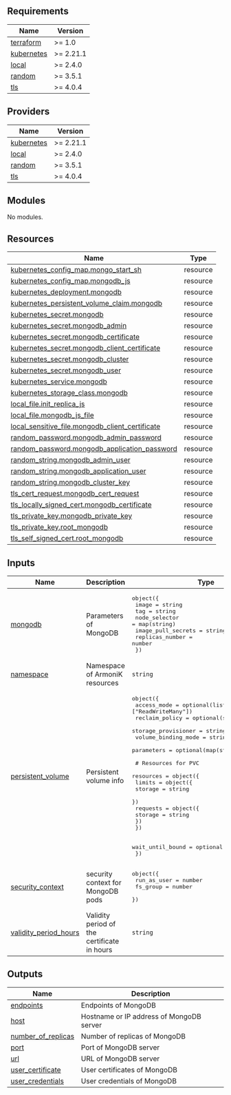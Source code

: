 <!-- BEGIN_TF_DOCS -->
## Requirements

| Name | Version |
|------|---------|
| <a name="requirement_terraform"></a> [terraform](#requirement\_terraform) | >= 1.0 |
| <a name="requirement_kubernetes"></a> [kubernetes](#requirement\_kubernetes) | >= 2.21.1 |
| <a name="requirement_local"></a> [local](#requirement\_local) | >= 2.4.0 |
| <a name="requirement_random"></a> [random](#requirement\_random) | >= 3.5.1 |
| <a name="requirement_tls"></a> [tls](#requirement\_tls) | >= 4.0.4 |

## Providers

| Name | Version |
|------|---------|
| <a name="provider_kubernetes"></a> [kubernetes](#provider\_kubernetes) | >= 2.21.1 |
| <a name="provider_local"></a> [local](#provider\_local) | >= 2.4.0 |
| <a name="provider_random"></a> [random](#provider\_random) | >= 3.5.1 |
| <a name="provider_tls"></a> [tls](#provider\_tls) | >= 4.0.4 |

## Modules

No modules.

## Resources

| Name | Type |
|------|------|
| [kubernetes_config_map.mongo_start_sh](https://registry.terraform.io/providers/hashicorp/kubernetes/latest/docs/resources/config_map) | resource |
| [kubernetes_config_map.mongodb_js](https://registry.terraform.io/providers/hashicorp/kubernetes/latest/docs/resources/config_map) | resource |
| [kubernetes_deployment.mongodb](https://registry.terraform.io/providers/hashicorp/kubernetes/latest/docs/resources/deployment) | resource |
| [kubernetes_persistent_volume_claim.mongodb](https://registry.terraform.io/providers/hashicorp/kubernetes/latest/docs/resources/persistent_volume_claim) | resource |
| [kubernetes_secret.mongodb](https://registry.terraform.io/providers/hashicorp/kubernetes/latest/docs/resources/secret) | resource |
| [kubernetes_secret.mongodb_admin](https://registry.terraform.io/providers/hashicorp/kubernetes/latest/docs/resources/secret) | resource |
| [kubernetes_secret.mongodb_certificate](https://registry.terraform.io/providers/hashicorp/kubernetes/latest/docs/resources/secret) | resource |
| [kubernetes_secret.mongodb_client_certificate](https://registry.terraform.io/providers/hashicorp/kubernetes/latest/docs/resources/secret) | resource |
| [kubernetes_secret.mongodb_cluster](https://registry.terraform.io/providers/hashicorp/kubernetes/latest/docs/resources/secret) | resource |
| [kubernetes_secret.mongodb_user](https://registry.terraform.io/providers/hashicorp/kubernetes/latest/docs/resources/secret) | resource |
| [kubernetes_service.mongodb](https://registry.terraform.io/providers/hashicorp/kubernetes/latest/docs/resources/service) | resource |
| [kubernetes_storage_class.mongodb](https://registry.terraform.io/providers/hashicorp/kubernetes/latest/docs/resources/storage_class) | resource |
| [local_file.init_replica_js](https://registry.terraform.io/providers/hashicorp/local/latest/docs/resources/file) | resource |
| [local_file.mongodb_js_file](https://registry.terraform.io/providers/hashicorp/local/latest/docs/resources/file) | resource |
| [local_sensitive_file.mongodb_client_certificate](https://registry.terraform.io/providers/hashicorp/local/latest/docs/resources/sensitive_file) | resource |
| [random_password.mongodb_admin_password](https://registry.terraform.io/providers/hashicorp/random/latest/docs/resources/password) | resource |
| [random_password.mongodb_application_password](https://registry.terraform.io/providers/hashicorp/random/latest/docs/resources/password) | resource |
| [random_string.mongodb_admin_user](https://registry.terraform.io/providers/hashicorp/random/latest/docs/resources/string) | resource |
| [random_string.mongodb_application_user](https://registry.terraform.io/providers/hashicorp/random/latest/docs/resources/string) | resource |
| [random_string.mongodb_cluster_key](https://registry.terraform.io/providers/hashicorp/random/latest/docs/resources/string) | resource |
| [tls_cert_request.mongodb_cert_request](https://registry.terraform.io/providers/hashicorp/tls/latest/docs/resources/cert_request) | resource |
| [tls_locally_signed_cert.mongodb_certificate](https://registry.terraform.io/providers/hashicorp/tls/latest/docs/resources/locally_signed_cert) | resource |
| [tls_private_key.mongodb_private_key](https://registry.terraform.io/providers/hashicorp/tls/latest/docs/resources/private_key) | resource |
| [tls_private_key.root_mongodb](https://registry.terraform.io/providers/hashicorp/tls/latest/docs/resources/private_key) | resource |
| [tls_self_signed_cert.root_mongodb](https://registry.terraform.io/providers/hashicorp/tls/latest/docs/resources/self_signed_cert) | resource |

## Inputs

| Name | Description | Type | Default | Required |
|------|-------------|------|---------|:--------:|
| <a name="input_mongodb"></a> [mongodb](#input\_mongodb) | Parameters of MongoDB | <pre>object({<br>    image              = string<br>    tag                = string<br>    node_selector      = map(string)<br>    image_pull_secrets = string<br>    replicas_number    = number<br>  })</pre> | n/a | yes |
| <a name="input_namespace"></a> [namespace](#input\_namespace) | Namespace of ArmoniK resources | `string` | n/a | yes |
| <a name="input_persistent_volume"></a> [persistent\_volume](#input\_persistent\_volume) | Persistent volume info | <pre>object({<br>    access_mode         = optional(list(string), ["ReadWriteMany"])<br>    reclaim_policy      = optional(string, "Delete")<br>    storage_provisioner = string<br>    volume_binding_mode = string<br>    parameters          = optional(map(string), {})<br>    <br>    # Resources for PVC<br>    resources = object({<br>      limits = object({<br>        storage = string<br>      })<br>      requests = object({<br>        storage = string<br>      })<br>    })<br><br>    wait_until_bound    = optional(bool, true)<br>  })</pre> | `null` | no |
| <a name="input_security_context"></a> [security\_context](#input\_security\_context) | security context for MongoDB pods | <pre>object({<br>    run_as_user = number<br>    fs_group    = number<br>  })</pre> | <pre>{<br>  "fs_group": 999,<br>  "run_as_user": 999<br>}</pre> | no |
| <a name="input_validity_period_hours"></a> [validity\_period\_hours](#input\_validity\_period\_hours) | Validity period of the certificate in hours | `string` | `"8760"` | no |

## Outputs

| Name | Description |
|------|-------------|
| <a name="output_endpoints"></a> [endpoints](#output\_endpoints) | Endpoints of MongoDB |
| <a name="output_host"></a> [host](#output\_host) | Hostname or IP address of MongoDB server |
| <a name="output_number_of_replicas"></a> [number\_of\_replicas](#output\_number\_of\_replicas) | Number of replicas of MongoDB |
| <a name="output_port"></a> [port](#output\_port) | Port of MongoDB server |
| <a name="output_url"></a> [url](#output\_url) | URL of MongoDB server |
| <a name="output_user_certificate"></a> [user\_certificate](#output\_user\_certificate) | User certificates of MongoDB |
| <a name="output_user_credentials"></a> [user\_credentials](#output\_user\_credentials) | User credentials of MongoDB |
<!-- END_TF_DOCS -->
